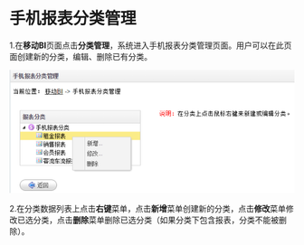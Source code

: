 # 手机报表分类管理

1.在**移动BI**页面点击**分类管理**，系统进入手机报表分类管理页面。用户可以在此页面创建新的分类，编辑、删除已有分类。

![](/assets/import40.png)

2.在分类数据列表上点击**右键**菜单，点击**新增**菜单创建新的分类，点击**修改**菜单修改已选分类，点击**删除**菜单删除已选分类（如果分类下包含报表，分类不能被删除）。

